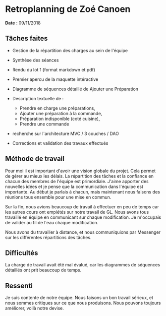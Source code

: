 # Retroplanning de Zoé Canoen

**Date** : 09/11/2018

## Tâches faites

*	Gestion de la répartition des charges au sein de l'équipe
*	Synthèse des séances
*	Rendu du lot 1 (format markdown et pdf)
* Premier apercu de la maquette intéractive
* Diagramme de séquences détaillé de Ajouter une Préparation
* Description textuelle de :

    - Prendre en charge une préparations,
    -  Ajouter une préparation à la commande,
    -  Préparation indisponible (coté cuisine),
    - Prendre une commande

* recherche sur l'architecture MVC / 3 couches / DAO
* Corrections et validation des travaux effectués

## Méthode de travail

Pour moi il est important d'avoir une vision globale du projet. Cela permet de gérer au mieux les délais. La répartition des tâches et la confiance en chacun des membres de l'équipe est primordiale. J'aime apporter des nouvelles idées et je pense que la communication dans l'équipe est importante. Au début je parlais à chacun, mais maintenant nous faisons des réunions tous ensemble pour une mise en commun.

Sur la fin, nous avions beaucoup de travail à effectuer en peu de temps car les autres cours ont empiétés sur notre travail de GL. Nous avons tous travaillé en équipe en communicant sur chaque modification. Je m'occupais de valider au fil de l'eau chaque modification.

Nous avons du travailler à distance, et nous communiquions par Messenger sur les différentes répartitions des tâches.

## Difficultés

La charge de travail avait été mal évalué, car les diagrammes de séquences détaillés ont prit beaucoup de temps.

## Ressenti

Je suis contente de notre équipe. Nous faisons un bon travail sérieux, et nous sommes critiques sur ce que nous produisons. Nous pouvons toujours améliorer, voilà notre devise.
